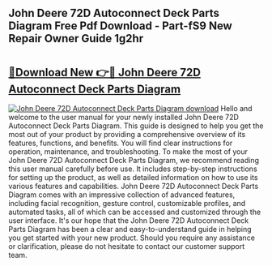 ## John Deere 72D Autoconnect Deck Parts Diagram Free Pdf Download - Part-fS9 New Repair Owner Guide 1g2hr

# <h2><a href="http://dfspt1d.blite.top/?on=John+Deere+72D+Autoconnect+Deck+Parts+Diagram">🔗Download New 👉🔴 John Deere 72D Autoconnect Deck Parts Diagram</a></h2>

[![John Deere 72D Autoconnect Deck Parts Diagram download](https://i.imgur.com/lujVjoI.png)](http://dfspt1d.blite.top/?on=John+Deere+72D+Autoconnect+Deck+Parts+Diagram)
Hello and welcome to the user manual for your newly installed John Deere 72D Autoconnect Deck Parts Diagram. This guide is designed to help you get the most out of your product by providing a comprehensive overview of its features, functions, and benefits. You will find clear instructions for operation, maintenance, and troubleshooting. To make the most of your John Deere 72D Autoconnect Deck Parts Diagram, we recommend reading this user manual carefully before use. It includes step-by-step instructions for setting up the product, as well as detailed information on how to use its various features and capabilities. John Deere 72D Autoconnect Deck Parts Diagram comes with an impressive collection of advanced features, including facial recognition, gesture control, customizable profiles, and automated tasks, all of which can be accessed and customized through the user interface. It's our hope that the John Deere 72D Autoconnect Deck Parts Diagram has been a clear and easy-to-understand guide in helping you get started with your new product. Should you require any assistance or clarification, please do not hesitate to contact our customer support team.
